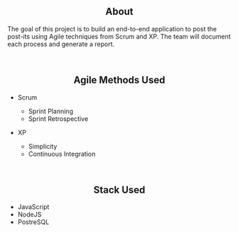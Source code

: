 <h2 align="center"> About </h2>
<p> The goal of this project is to build an end-to-end application to post the post-its using Agile techniques from Scrum and XP. The team will document each process and generate a report. </p>
<br>

<h2 align="center"> Agile Methods Used </h2>

- Scrum
  - Sprint Planning
  - Sprint Retrospective

- XP
  - Simplicity
  - Continuous Integration

<br>

<h2 align="center"> Stack Used </h2>

- JavaScript
- NodeJS
- PostreSQL

<br>
